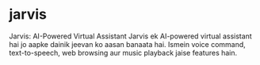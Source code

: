 # jarvis
Jarvis: AI-Powered Virtual Assistant  Jarvis ek AI-powered virtual assistant hai jo aapke dainik jeevan ko aasan banaata hai. Ismein voice command, text-to-speech, web browsing aur music playback jaise features hain.
